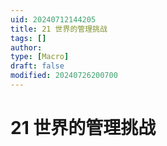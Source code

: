 ```yaml
---
uid: 20240712144205
title: 21 世界的管理挑战
tags: []
author: 
type: [Macro]
draft: false
modified: 20240726200700
---
```


# 21 世界的管理挑战